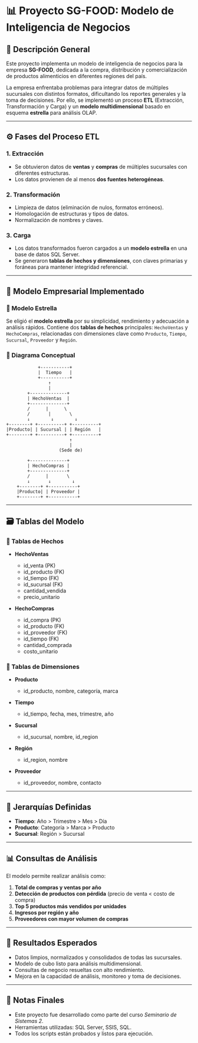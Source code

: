 # 📊 Proyecto SG-FOOD: Modelo de Inteligencia de Negocios

## 🧾 Descripción General

Este proyecto implementa un modelo de inteligencia de negocios para la empresa **SG-FOOD**, dedicada a la compra, distribución y comercialización de productos alimenticios en diferentes regiones del país.

La empresa enfrentaba problemas para integrar datos de múltiples sucursales con distintos formatos, dificultando los reportes generales y la toma de decisiones. Por ello, se implementó un proceso **ETL** (Extracción, Transformación y Carga) y un **modelo multidimensional** basado en esquema **estrella** para análisis OLAP.

---

## ⚙️ Fases del Proceso ETL

### 1. Extracción
- Se obtuvieron datos de **ventas** y **compras** de múltiples sucursales con diferentes estructuras.
- Los datos provienen de al menos **dos fuentes heterogéneas**.

### 2. Transformación
- Limpieza de datos (eliminación de nulos, formatos erróneos).
- Homologación de estructuras y tipos de datos.
- Normalización de nombres y claves.

### 3. Carga
- Los datos transformados fueron cargados a un **modelo estrella** en una base de datos SQL Server.
- Se generaron **tablas de hechos y dimensiones**, con claves primarias y foráneas para mantener integridad referencial.

---

## 🌟 Modelo Empresarial Implementado

### 🧩 Modelo Estrella

Se eligió el **modelo estrella** por su simplicidad, rendimiento y adecuación a análisis rápidos. Contiene dos **tablas de hechos** principales: `HechoVentas` y `HechoCompras`, relacionadas con dimensiones clave como `Producto`, `Tiempo`, `Sucursal`, `Proveedor` y `Región`.

### 📐 Diagrama Conceptual

                +-----------+
                |  Tiempo   |
                +-----------+
                    ↑
                    |
            +--------------+
            | HechoVentas  |
            +--------------+
            /      |      \
            /       |       \
            ↓        ↓        ↓
    +--------+ +----------+ +----------+
    |Producto| | Sucursal | | Región   |
    +--------+ +----------+ +----------+
                            ↑
                            |
                        (Sede de)

            +--------------+
            | HechoCompras |
            +--------------+
            /      |       \
            ↓       ↓        ↓
        +--------+ +-----------+ 
        |Producto| | Proveedor |
        +--------+ +-----------+


---

## 🗃️ Tablas del Modelo

### 🔸 Tablas de Hechos

- **HechoVentas**
  - id_venta (PK)
  - id_producto (FK)
  - id_tiempo (FK)
  - id_sucursal (FK)
  - cantidad_vendida
  - precio_unitario

- **HechoCompras**
  - id_compra (PK)
  - id_producto (FK)
  - id_proveedor (FK)
  - id_tiempo (FK)
  - cantidad_comprada
  - costo_unitario

### 🔹 Tablas de Dimensiones

- **Producto**
  - id_producto, nombre, categoría, marca

- **Tiempo**
  - id_tiempo, fecha, mes, trimestre, año

- **Sucursal**
  - id_sucursal, nombre, id_region

- **Región**
  - id_region, nombre

- **Proveedor**
  - id_proveedor, nombre, contacto

---

## 🧭 Jerarquías Definidas

- **Tiempo**: Año > Trimestre > Mes > Día
- **Producto**: Categoría > Marca > Producto
- **Sucursal**: Región > Sucursal

---

## 📊 Consultas de Análisis

El modelo permite realizar análisis como:
1. **Total de compras y ventas por año**
2. **Detección de productos con pérdida** (precio de venta < costo de compra)
3. **Top 5 productos más vendidos por unidades**
4. **Ingresos por región y año**
5. **Proveedores con mayor volumen de compras**

---


## 🧪 Resultados Esperados

- Datos limpios, normalizados y consolidados de todas las sucursales.
- Modelo de cubo listo para análisis multidimensional.
- Consultas de negocio resueltas con alto rendimiento.
- Mejora en la capacidad de análisis, monitoreo y toma de decisiones.

---

## 📌 Notas Finales

- Este proyecto fue desarrollado como parte del curso *Seminario de Sistemas 2*.
- Herramientas utilizadas: SQL Server, SSIS, SQL.
- Todos los scripts están probados y listos para ejecución.

